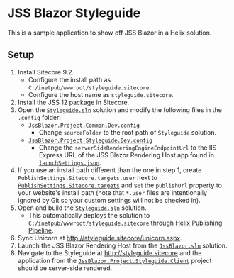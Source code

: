 # JSS Blazor Styleguide

This is a sample application to show off JSS Blazor in a Helix solution.

## Setup

1. Install Sitecore 9.2.
   - Configure the install path as `C:/inetpub/wwwroot/styleguide.sitecore`.
   - Configure the host name as `styleguide.sitecore`.
2. Install the JSS 12 package in Sitecore.
3. Open the [`Styleguide.sln`][1] solution and modify the following
   files in the `.config` folder:
   - [`JssBlazor.Project.Common.Dev.config`][2]
     - Change `sourceFolder` to the root path of `Styleguide` solution.
   - [`JssBlazor.Project.Styleguide.Dev.config`][3]
     - Change the `serverSideRenderingEngineEndpointUrl` to the IIS Express URL
       of the JSS Blazor Rendering Host app found in [`launchSettings.json`][4].
4. If you use an install path different than the one in step 1, create
   `PublishSettings.Sitecore.targets.user` next to
   [`PublishSettings.Sitecore.targets`][5] and set the `publishUrl` property to
   your website's install path (note that `*.user` files are intentionally
   ignored by Git so your custom settings will not be checked in).
5. Open and build the [`Styleguide.sln`][1] solution.
   - This automatically deploys the solution to
     `C:/inetpub/wwwroot/styleguide.sitecore` through [Helix Publishing
     Pipeline][6].
6. Sync Unicorn at <http://styleguide.sitecore/unicorn.aspx>.
7. Launch the JSS Blazor Rendering Host from the [`JssBlazor.sln`][7] solution.
8. Navigate to the Styleguide at <http://styleguide.sitecore> and the
   application from the [`JssBlazor.Project.Styleguide.Client`][8] project
   should be server-side rendered.

[1]: Styleguide.sln
[2]: src/Project/Common/sitecore/App_Config/Environment/JssBlazor/JssBlazor.Project.Common.Dev.config
[3]: src/Project/Styleguide/sitecore/App_Config/Environment/JssBlazor/JssBlazor.Project.Styleguide.Dev.config
[4]: src/Project/Styleguide/rendering/Properties/launchSettings.json
[5]: build/PublishSettings.Sitecore.targets
[6]: https://github.com/richardszalay/helix-publishing-pipeline
[7]: ../../src/JssBlazor.sln
[8]: src/Project/Styleguide/client/JssBlazor.Project.Styleguide.Client.csproj

